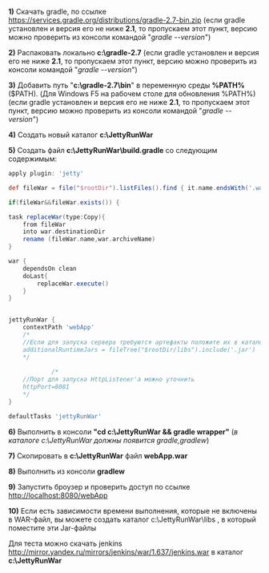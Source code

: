 ﻿**1)** Скачать gradle, по ссылке https://services.gradle.org/distributions/gradle-2.7-bin.zip (если gradle установлен и версия его не ниже **2.1**, то пропускаем этот пункт, версию можно проверить из консоли командой "*gradle --version*")

**2)** Распаковать локально **с:\gradle-2.7** (если gradle установлен и версия его не ниже **2.1**, то пропускаем этот пункт, версию можно проверить из консоли командой "*gradle --version*")

**3)** Добавить путь "**c:\gradle-2.7\bin**" в переменную среды **%PATH%** ($PATH). (Для Windows F5 на рабочем столе для обновления %PATH%) (если gradle установлен и версия его не ниже **2.1**, то пропускаем этот пункт, версию можно проверить из консоли командой "*gradle --version*")

**4)** Создать новый каталог **c:\JettyRunWar**

**5)** Создать файл **c:\JettyRunWar\build.gradle** со следующим содержимым:

```groovy
apply plugin: 'jetty'

def fileWar = file("$rootDir").listFiles().find { it.name.endsWith('.war') }

if(fileWar&&fileWar.exists()) {

task replaceWar(type:Copy){
	from fileWar
	into war.destinationDir
	rename (fileWar.name,war.archiveName)
}

war {
	dependsOn clean
	doLast{
		replaceWar.execute()
	}
}


jettyRunWar {
	contextPath 'webApp'
	/*
	//Если для запуска сервера требуются артефакты положите их в каталог libs
	additionalRuntimeJars = fileTree("$rootDir/libs").include('.jar')
	*/
	
			/*
	//Порт для запуска HttpListener'a можно уточнить
	httpPort=8081
	*/
}

defaultTasks 'jettyRunWar'
```
**6)** Выполнить в консоли **"cd c:\JettyRunWar && gradle wrapper"** (*в каталоге c:\JettyRunWar должны появится gradle,gradlew*)

**7)** Скопировать в **c:\JettyRunWar** файл **webApp.war**

**8)** Выполнить из консоли **gradlew**

**9)** Запустить броузер и проверить доступ по ссылке [http://localhost:8080/webApp](http://localhost:8080/webApp "Проверка запуска jettyRun")

**10)** Если есть зависимости времени выполнения, которые не включены в WAR-файл, вы можете создать каталог c:\JettyRunWar\libs , в который поместите эти Jar-файлы

Для теста можно скачать jenkins
http://mirror.yandex.ru/mirrors/jenkins/war/1.637/jenkins.war в каталог **c:\JettyRunWar**